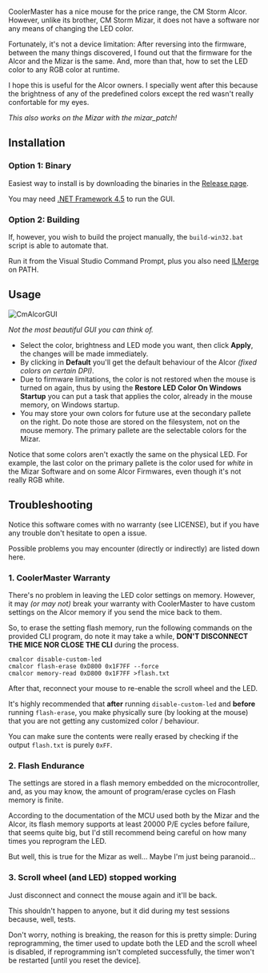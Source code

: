 CoolerMaster has a nice mouse for the price range, the CM Storm Alcor. However, unlike its brother, CM Storm Mizar, it does not have a software nor any means of changing the LED color.

Fortunately, it's not a device limitation: After reversing into the firmware, between the many things discovered, I found out that the firmware for the Alcor and the Mizar is the same. And, more than that, how to set the LED color to any RGB color at runtime.

I hope this is useful for the Alcor owners. I specially went after this because the brightness of any of the predefined colors except the red wasn't really confortable for my eyes.

*This also works on the Mizar with the mizar_patch!*

## Installation

### Option 1: Binary

Easiest way to install is by downloading the binaries in the [Release page](https://github.com/thelink2012/cmalcor/releases).

You may need [.NET Framework 4.5](https://www.microsoft.com/pt-br/download/details.aspx?id=30653) to run the GUI.

### Option 2: Building

If, however, you wish to build the project manually, the `build-win32.bat` script is able to automate that.

Run it from the Visual Studio Command Prompt, plus you also need [ILMerge](https://www.microsoft.com/en-us/download/details.aspx?id=17630) on PATH.

## Usage

![CmAlcorGUI](http://i.imgur.com/ZpXAZWM.png)

_Not the most beautiful GUI you can think of._

 + Select the color, brightness and LED mode you want, then click **Apply**, the changes will be made immediately.
 + By clicking in **Default** you'll get the default behaviour of the Alcor _(fixed colors on certain DPI)_.
 + Due to firmware limitations, the color is not restored when the mouse is turned on again, thus by using the **Restore LED Color On Windows Startup** you can put a task that applies the color, already in the mouse memory, on Windows startup.
 + You may store your own colors for future use at the secondary pallete on the right. Do note those are stored on the filesystem, not on the mouse memory. The primary pallete are the selectable colors for the Mizar.

Notice that some colors aren't exactly the same on the physical LED. For example, the last color on the primary pallete is the color used for *white* in the Mizar Software and on some Alcor Firmwares, even though it's not really RGB white.

## Troubleshooting

Notice this software comes with no warranty (see LICENSE), but if you have any trouble don't hesitate to open a issue.

Possible problems you may encounter (directly or indirectly) are listed down here.

### 1. CoolerMaster Warranty

There's no problem in leaving the LED color settings on memory. However, it may _(or may not)_ break your warranty with CoolerMaster to have custom settings on the Alcor memory if you send the mice back to them.

So, to erase the setting flash memory, run the following commands on the provided CLI program, do note it may take a while, **DON'T DISCONNECT THE MICE NOR CLOSE THE CLI** during the process.

    cmalcor disable-custom-led
    cmalcor flash-erase 0xD800 0x1F7FF --force
    cmalcor memory-read 0xD800 0x1F7FF >flash.txt
    
After that, reconnect your mouse to re-enable the scroll wheel and the LED.

It's highly recommended that **after** running `disable-custom-led` and **before** running `flash-erase`, you make physically sure (by looking at the mouse) that you are not getting any customized color / behaviour.

You can make sure the contents were really erased by checking if the output `flash.txt` is purely `0xFF`.

### 2. Flash Endurance

The settings are stored in a flash memory embedded on the microcontroller, and, as you may know, the amount of program/erase cycles on Flash memory is finite.

According to the documentation of the MCU used both by the Mizar and the Alcor, its flash memory supports at least 20000 P/E cycles before failure, that seems quite big, but I'd still recommend being careful on how many times you reprogram the LED.

But well, this is true for the Mizar as well... Maybe I'm just being paranoid...

### 3. Scroll wheel (and LED) stopped working

Just disconnect and connect the mouse again and it'll be back.

This shouldn't happen to anyone, but it did during my test sessions because, well, tests.

Don't worry, nothing is breaking, the reason for this is pretty simple: During reprogramming, the timer used to update both the LED and the scroll wheel is disabled, if reprogramming isn't completed successfully, the timer won't be restarted [until you reset the device].
